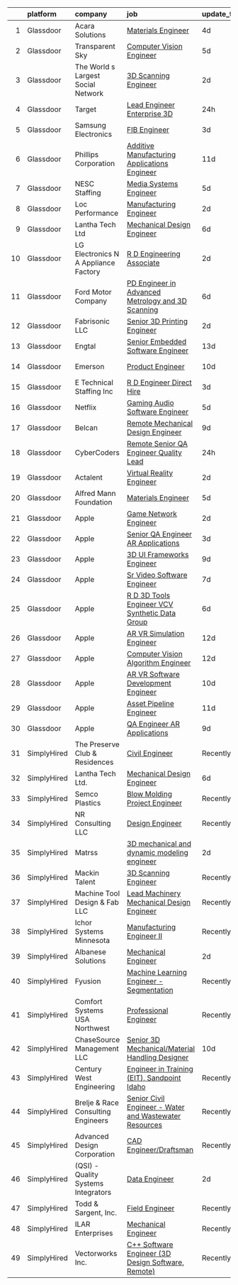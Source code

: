 

|    | platform    | company                               | job                                                                                                                                                                                                                                                                                                                                                                                                                                                                                                                                                                                                                                                                                                                                                                                                                                                                                                                                                                                                                                                                                                                                                                                                                                                                                                                                                                                                             | update_time   | location          |
|---:|:------------|:--------------------------------------|:----------------------------------------------------------------------------------------------------------------------------------------------------------------------------------------------------------------------------------------------------------------------------------------------------------------------------------------------------------------------------------------------------------------------------------------------------------------------------------------------------------------------------------------------------------------------------------------------------------------------------------------------------------------------------------------------------------------------------------------------------------------------------------------------------------------------------------------------------------------------------------------------------------------------------------------------------------------------------------------------------------------------------------------------------------------------------------------------------------------------------------------------------------------------------------------------------------------------------------------------------------------------------------------------------------------------------------------------------------------------------------------------------------------|:--------------|:------------------|
|  1 | Glassdoor   | Acara Solutions                       | [Materials Engineer](https://www.glassdoor.com/partner/jobListing.htm?pos=120&ao=1110586&s=58&guid=00000182342e0968ba555257f6474cec&src=GD_JOB_AD&t=SR&vt=w&ea=1&cs=1_2cf726e4&cb=1658732808973&jobListingId=1008018546390&cpc=1FDE87803EF93CD3&jrtk=3-0-1g8q2s2clk6ft801-1g8q2s2d4jfmb800-34b357b4be3f912a--6NYlbfkN0BQuJXpfawXtfhwzLerQhC04iCxGrelUvn_xttDeop7CMmG32gURwRxhPm_v2B23n5OkrYe1TiIdkO6EmcEcVTHD25pCVlcYI9kr9vi05nYSWAbVfogRAqiCvzf33szoFmUWV3Ffu2WK00wBm-pDFyUhS3nVX12V-emr8oL6KeZ6X8iF9BMG2vmt6fP8iKcGA4a1LW5ks-LGeDeKbF4LeNjIhoTkQgb6E9wurGnuPtRkb7irirFBlKchua1aN3IhpmtK4GYt2R6nCP5ed4_0KgULdIAW8r1CP7VfqiNxD6D7e0mvLm9pxmf6Uq8zat5fI_-y-K2-Mt7ewn2x0dBFcm6J5NGDB29xylyR5kt-KzwHAClRz1KUWd7dQRity2noQh2nkUwcw5O3-39Tw9p37uKnbVT6wqK7KImap4OwBT0glGhHyuYPeWYAnLCRfaar-Y7sLvot04MYBTbIw-dWoYR319Yle0O_vMQcxGZIMBAp9kJ5CFJbY-XB8OouPB_sEOymff1IFU3fq71eKeRe9qRv9t6VLbYl10O6VLxHqMQ3khvNIX1uvkqXPMpapZBgoSVKwdCG7e_RRBK6vN5tSgAThKHeMWvrTRBq79YgJPRbWQsh4e22gesoV_mHvhpJJYYxO_iR1P7Tx15qMdajnJbODH-m9Jdvq3ZHwBU5aXAOHrgUp3OoNAcjh4HggjSxetIMatUln5UFwgP7ltKWJfeaYztfCN8BpE%3D)                                                                                                                                                                                                                                                                                                                     | 4d            | Valencia, CA      |
|  2 | Glassdoor   | Transparent Sky                       | [Computer Vision Engineer](https://www.glassdoor.com/partner/jobListing.htm?pos=107&ao=1110586&s=58&guid=00000182342e0968ba555257f6474cec&src=GD_JOB_AD&t=SR&vt=w&ea=1&cs=1_8c811ca0&cb=1658732808970&jobListingId=1008014503690&cpc=44CD5376B8534B8F&jrtk=3-0-1g8q2s2clk6ft801-1g8q2s2d4jfmb800-a7708b093ce357b8--6NYlbfkN0DAwgduWqBP7ymGN-lTADpinz2i-23XbRAyg5ywqS-MDfYRIU0B2snNlMTm7Mvj1VS2oNICVM18BAhIzGhyy0B9acOPktg1RkCWI4EPtSxnSp7D_NKkgNqLa_jPivaLafOGr3giEN4-v3wLooakYB-72W_72ed-4LY3vh5-D_GWcWl5rCesOrzrZRiE4d7XXOZL8KdQslxgS2LdUGTDdWDIdw4rfCXwrF8s9BiGOqtwefZUQwPN41CxPxE-kTTx2RMRMBSAEccQYLPZgtdvQNlu6ZQwC2mM4W9XpnWiqot7dC_3ApKkVoKfDvJmAEcP90QON70T4KzzHSouMmRhn0eUEApffRb_d3HMxnnR9hC37SjjhjI2sNPIAuNH1Sue3ZUw6yxL8YnUtSQLhP0TOX7FOqgJAJeIe9FXcBXl-H_YCV6nmW1WVLfKesxQuy09m6x_usvXFItMOz-ZAN-4d2RUbzq803nLQGn48O8cJwk_EmDHpJNjwg6_A-UHBdDXNmc%3D)                                                                                                                                                                                                                                                                                                                                                                                                                                                                                                                                               | 5d            | Albuquerque, NM   |
|  3 | Glassdoor   | The World s Largest Social Network    | [3D Scanning Engineer](https://www.glassdoor.com/partner/jobListing.htm?pos=101&ao=1110586&s=58&guid=00000182342e0968ba555257f6474cec&src=GD_JOB_AD&t=SR&vt=w&ea=1&cs=1_5b433036&cb=1658732808969&jobListingId=1008023065822&cpc=B576E40E3A51D23B&jrtk=3-0-1g8q2s2clk6ft801-1g8q2s2d4jfmb800-6cc435a87c3c0daa--6NYlbfkN0DSgjPPcnEdvoK3uuxfISLALE6pB1FR7YSHOr_tSg5_QCn410VK5Ds4bQGcKtrI54-q8qVHujwhabOBMEwColblpMh60w1VfBCAce9Kr7eBQmkpmn9ksFk8463gmd_nmXw6lC45-sRD_aQlpglFWkf6yPchBxtg6qW3R5odXHDvquYim2hDaLn7irxZn2LZeKxo7034hEIK9U2lN1qt_1faJBzevkropHPw8TxRlMFp7oDp-OfVrJQSI1s_cc-4uaGkQAAiW0T9ZPD7wvQjAqvmZg41ExStgmHW7LGt7IU2GV36xCD8aHrPu8BN0g0pO5L7KeXh_nXO61bCM_uwvBymyy1oZ6hYa9_f0N-8bLIMMBvH-6_mGqrWZ0mKtf7EF6Notb-a_VPSFtoqgr7d9s2frz1MAKwlMUw-7wDe7BB571tV1X3XTX445v4KErrtSOgLtWrMbRnRh_DKh6Fk5b8KZIaaPsGvvFhWnpmTWJkmtxPgihYfj0i374RpjGcu3nNtnSfdkwrJbhxiev0bU0RUhRmN6Q5v35PuG8YO79Jt7w4MPk5CfV8n5ZYRis7-sRgwYbIAfKAAoUm4lJ7zuL-c)                                                                                                                                                                                                                                                                                                                                                                                                                                                                 | 2d            | Redmond, WA       |
|  4 | Glassdoor   | Target                                | [Lead Engineer   Enterprise 3D](https://www.glassdoor.com/partner/jobListing.htm?pos=105&ao=1110586&s=58&guid=00000182342e0968ba555257f6474cec&src=GD_JOB_AD&t=SR&vt=w&cs=1_1f4ccbee&cb=1658732808969&jobListingId=1008026009556&cpc=F17331D9BECC482A&jrtk=3-0-1g8q2s2clk6ft801-1g8q2s2d4jfmb800-1a15f2716e5c6ce6--6NYlbfkN0AgONBeCfCTVljpwzR96jFX3mtyFC--n153CYnqiKkqIbEzGownH_L0_wgVvmdp1a07_EQjZPNWSZBM2Yao4r8GSV8DtsYBz-9fGH44po8w9bFEr7rg-ZPeesgHFaqgTSViw_IvcaQ_5JqVk3weYbio3naZRMBfnXfmvz2FlaeVVevOB6RC8AzXqiN7O7etRMSskF3-byk39szdUbxEO8ejU7WedQh3EC0jDbeUnw3ifiMpDjSh_fMOxYjknFvTF37sZi_YSCchHVwqqzI0gbqLLJQks13bkSLc6BUTixUR9uZrCup1aSTOD7xiAMymHCLWXcDOD6YVZj54QQwK0O_9ZhfebR2e0dF_z9LOefTxncpT9nUx-4uOxIg481VrFfIJlSrv4DHi55qzCmKgGmFb9IEhmKlcmGH8k5hS0wGL8q9ZyqG1xNea)                                                                                                                                                                                                                                                                                                                                                                                                                                                                                                                                                                                                                             | 24h           | Brooklyn Park, MN |
|  5 | Glassdoor   | Samsung Electronics                   | [FIB Engineer](https://www.glassdoor.com/partner/jobListing.htm?pos=130&ao=1136043&s=58&guid=00000182342e0968ba555257f6474cec&src=GD_JOB_AD&t=SR&vt=w&cs=1_505c199b&cb=1658732808974&jobListingId=1008020613940&jrtk=3-0-1g8q2s2clk6ft801-1g8q2s2d4jfmb800-26cdd8ebc465c0c3-)                                                                                                                                                                                                                                                                                                                                                                                                                                                                                                                                                                                                                                                                                                                                                                                                                                                                                                                                                                                                                                                                                                                                   | 3d            | Austin, TX        |
|  6 | Glassdoor   | Phillips Corporation                  | [Additive Manufacturing Applications Engineer](https://www.glassdoor.com/partner/jobListing.htm?pos=113&ao=1110586&s=58&guid=00000182342e0968ba555257f6474cec&src=GD_JOB_AD&t=SR&vt=w&ea=1&cs=1_11950786&cb=1658732808972&jobListingId=1008004160562&cpc=6FC5BA77C9A4CD78&jrtk=3-0-1g8q2s2clk6ft801-1g8q2s2d4jfmb800-f85dd1ad06248d82--6NYlbfkN0Cq0E-qMTUUYGXc5Z0ftFRu3SSouILQUmtwB-a80BILOvOv8WQpywn9EDr5TKf5wpddeE_70P5tQ3KbR2Gmrr_2xAcAANWZ7DvDYblr_LFPzSlQklna84CdqETECwczIQBWllafozT1GufvwpUL5qB6FNH-kPkB_5kdopBHorC8wGkFHTtessyh2jIhcyKlMfQSzX7ZDXemAICUDnldsNhL1jWD7FrPnWeOvLIAap5K2ODti_teJSWUufdwllwGIl0luekVMa3tDgpP1in9KNhNUJc7zQIZMkAWV93m0kzTaay0utL3X5Tjskmca9Aht6Gy7LK2BKaVMqNqluxYh1DCzomjhEp7tseQdNB92Dhi0gU_bWL904q10fzFz6letlBeXsk7MFmMZd0WfnN0qvrQVhTuhj0I0Ei-vMJ_wDPcrOBmpBZu2vLl4HJDCOyOOh3fDx0PB7-fV081IgG6X-A9GTjD8oQl1T1YBY2FGhw9G1LGsuwVT1RKRUSj5MUzjBcLhXCn1GmqZlr1tot_TdfVYwwX1QHWlto0hXP2NhAv3cun1ThPF-ed9MD_bsW0tQ4%3D)                                                                                                                                                                                                                                                                                                                                                                                                                                                           | 11d           | Remote            |
|  7 | Glassdoor   | NESC Staffing                         | [Media Systems Engineer](https://www.glassdoor.com/partner/jobListing.htm?pos=116&ao=1110586&s=58&guid=00000182342e0968ba555257f6474cec&src=GD_JOB_AD&t=SR&vt=w&ea=1&cs=1_67ff2453&cb=1658732808972&jobListingId=1008014831479&cpc=9C2286EA3771AAF6&jrtk=3-0-1g8q2s2clk6ft801-1g8q2s2d4jfmb800-17b846956c01159b--6NYlbfkN0CZaM3qCFOpL_Lemb3iVULeNtfhWBcbvvoDwAxh7TM4kSMvzkrej1P0tLgb1VjA5MLyJ8b6-POHDSlq-Eh7LvuTkCh5oWxZhnR21jiYmCCLTIvFECBGYfMVKGpyBC3F8t2Job65sRRxb_uISlTIF-cEtAfgeoSLYWxaVnUpjREWRLTxicKn9c2waNbg_ajcgDhKGAKUItUJN6FjuTdO-dM_6JR9qyOVZZjn0SJnbOyOYkh8re4BZUL-GiIXiMluSVNZEgYVh8EGPo7aurtpdjafZR0L2bhSoP1mqTnXUSigdgYIc7UNLUZAldrBygZopSeAk5tmcH6V1-umARitDzdAtK2sPnaGpBSLbSMj7tdODJVF_6gNXdkSuDYe1Rl3ZXQ1iO7u96MttPLQEbJKvea5f--vsIMeIJ04wn7Vytit3Wn2uGjl1dSK3Eugph3S2tgi2gNKHHR_CoS8LvYaRyGkn8bF-n5qCZPrhYVvkX7x13HzHSWoD62Nq9e_ieQUpK_wLm3kY6ou7A%3D%3D)                                                                                                                                                                                                                                                                                                                                                                                                                                                                                                                                   | 5d            | Sunnyvale, CA     |
|  8 | Glassdoor   | Loc Performance                       | [Manufacturing Engineer](https://www.glassdoor.com/partner/jobListing.htm?pos=103&ao=1110586&s=58&guid=00000182342e0968ba555257f6474cec&src=GD_JOB_AD&t=SR&vt=w&cs=1_18bdb418&cb=1658732808968&jobListingId=1008023126899&cpc=545C0D17DAD7ABB7&jrtk=3-0-1g8q2s2clk6ft801-1g8q2s2d4jfmb800-6a31b31c0fb993ba--6NYlbfkN0CXFzX8TmKuW4EePu0vduPlIFChs1HDn4_oIKIQo6j86gDIp71zCryASVzwQZSGTGHpRkJYQfpH16EIY316tj9Igdi07TxojzbGrZ2v0BeQGW4Im3DTAGKUq8BLUCohxq3jgzQ9sQvGjXQbEqkG6bYrF1zq_uzsCMF6ptsmgysRT8XFHREWTwuiz9yNXK8IxT4pqMx9SHHM9q0Ydh-28fHHb3yhQsE4f_P05GJ7heEX675pgEhrf8x_y-T77yB8ZU7CSh8vHiADYg2iWU9LA-hiNtes87Tb6OIPR3EQHeYhm_p63_p21lkbbvbMi1kyTTpVRYcmc3Pb3ZbSEPojqotik9AhsyyzSSXP3NyaMdKzvLXJ6WfiK833CbNRx8-dJO9Dk_ZaAvH4LMVjdQfCTmDc4KeoJ7s-eUd7uWMPDFeD7rVRwKgSe_DZRIQgF6eNr7oFs71NV_S8LtpMBO3sjtaVoJn8ChiDIVb4B7KjULtTKNRABzA9NSh2NVqBeI-ctD4aKXWrcwV7Vw8mu492Qm59HikQYlHoOPpirS1fGzjXqvCbVSg7nIxOVzljM-2ZIz2n0HazYlKqGWttIqryxIFj)                                                                                                                                                                                                                                                                                                                                                                                                                                                                    | 2d            | Plymouth, MI      |
|  9 | Glassdoor   | Lantha Tech Ltd                       | [Mechanical Design Engineer](https://www.glassdoor.com/partner/jobListing.htm?pos=106&ao=1110586&s=58&guid=00000182342e0968ba555257f6474cec&src=GD_JOB_AD&t=SR&vt=w&ea=1&cs=1_11fdf4b4&cb=1658732808969&jobListingId=1008012322344&cpc=7F6F94E2229B3AB5&jrtk=3-0-1g8q2s2clk6ft801-1g8q2s2d4jfmb800-aecc4682727bf823--6NYlbfkN0BD1JV-se38CEFi7g6uJJMAHXE9ewcbs8A4sdF_2S3hfZ23yw9VajU8yHFHM63xIRrwBEozH-3pW9nU0kxSn3bT2QZw6Q0YWC1RfXEiE2anNEGKUMCSLsSbS5DUK3djX51mMWlHekCWnLLIqcsDQmRKAl27oIbOCSIuwfPMweDWnXCNU4ih7nujdrd0TKBNd_FFng7UiIZ_Jup2Vuy43BC7OR9p3yLXRSrggJOizJRA4iyyF1RuT9gq8fNZ5hpISuwdYC2_UUnEFRek1VcBtd1eQEXxaoG0rw19giBTY-0_X8DlN8wF4pBD05tvruYn433iWPLpSHMBSLjeXDdEcFOUOfawqVO9huDJKC497AE9kgd2pBjT9wJ6TiSAAzIQ-eVFkVxGi6NKu--tUf-FiK7rOjfpVEMVFJj7xBowvKtIuuP6S-22q38j6Yd5o67Yr_TGWIF9LePgdvnIO6Xuv6sGBMi6w2kw96Y7b01CDsKjiAWKEdVe7CTWtFsjYpl1OZ4%3D)                                                                                                                                                                                                                                                                                                                                                                                                                                                                                                                                             | 6d            | Remote            |
| 10 | Glassdoor   | LG Electronics N A  Appliance Factory | [R D Engineering Associate](https://www.glassdoor.com/partner/jobListing.htm?pos=102&ao=1110586&s=58&guid=00000182342e0968ba555257f6474cec&src=GD_JOB_AD&t=SR&vt=w&cs=1_4530cac3&cb=1658732808968&jobListingId=1008023310562&cpc=1641D5D5536C06B6&jrtk=3-0-1g8q2s2clk6ft801-1g8q2s2d4jfmb800-2e6817471fcefe55--6NYlbfkN0A9atWhvSYGDXYsuIFniFeMUfyhfiKb1gamun_MyY1nlold7GTuQPjQR8xaSdlZCsMffM1ZbOYdO9fdOlav6j9vC01ZVmxM_CnPr0weYJixFl6MXDs4Z8J6qfdJRBqjZVZldBi63v9MzW7AbF8xFTooxPilRUKthk-GA4Am20ohcl6AtLjGda2JmhNG_4I14iK6kwts0bV6Y87ILfuwvL5JCHZiDCFxvDe3ikjrJYL8WSn6c1Be8ETdkIEt1E_Znrym2DsWX_Tgxl5NcIZSDgZ5kYKZ-O7xF3VFEbJnmi_8_2Bl7OVgUH5NEK1POJMClvkKEMxJXmunJ15-Udbn-l5s5_eSlvyj5vZxrn7UG9DJT3-9KTugoSffz79WdoaAd5Bkx2GNcI-RqDRLyjlTkDjDoYXVce5lR6v4ZuGyq8uLQXDlHs3BDHf_ksiN4oZBH8Z-5ux3BJW9QwXDUg83aRRaYdhKFldQlwuH8jCh0jCY0md6bxs2XymmrQOXombp2umDIaKkhxMFP966p6obVpazw36eYIwcKsYvd8IbN5nwW-c4SeUu38S2AS0TMW0dd3VN8my_G_iiY4yREJlznn-9)                                                                                                                                                                                                                                                                                                                                                                                                                                                                 | 2d            | Clarksville, TN   |
| 11 | Glassdoor   | Ford Motor Company                    | [PD Engineer in Advanced Metrology and 3D Scanning](https://www.glassdoor.com/partner/jobListing.htm?pos=128&ao=1136043&s=58&guid=00000182342e0968ba555257f6474cec&src=GD_JOB_AD&t=SR&vt=w&cs=1_adbe993f&cb=1658732808973&jobListingId=1008012946092&jrtk=3-0-1g8q2s2clk6ft801-1g8q2s2d4jfmb800-16229fc09445a4d3-)                                                                                                                                                                                                                                                                                                                                                                                                                                                                                                                                                                                                                                                                                                                                                                                                                                                                                                                                                                                                                                                                                              | 6d            | Dearborn, MI      |
| 12 | Glassdoor   | Fabrisonic LLC                        | [Senior 3D Printing Engineer](https://www.glassdoor.com/partner/jobListing.htm?pos=104&ao=1110586&s=58&guid=00000182342e0968ba555257f6474cec&src=GD_JOB_AD&t=SR&vt=w&ea=1&cs=1_022ef827&cb=1658732808969&jobListingId=1008022662672&cpc=6193B0C32834B022&jrtk=3-0-1g8q2s2clk6ft801-1g8q2s2d4jfmb800-88771b07942a25e1--6NYlbfkN0DZ9YwqP4WlhwPKoYdnqHABO-Rv3KVLrhy2v2rpS-pf9GyxYO1xMQLKobD9bX5_26Ku2unBc0MKjdaTGJnaNp5H5i52tBa4vyczLA-ufkwAP4YmgGFBwCYh-ZTQF_rDtq3sHWnLjEYymurZBT1VNkJBuUGagRbsdE9WEyYAYSaLzyUe2h035VO-vpYa_K9eaYZH9DzuP-OrhKtOuiAd8gvQdpgLtV6FBf5mWW0KO-UbZtCT1YH-vnHf0YCmQIGKiUfxbHJANfO8jbXn-a-JTwoAhv-neFbTZtsM2u5ZHNOMKmKtbk8R8gg8LEvLhj-4sOrfCmw48UN_Pk5aQjKHUqnLcVu1FGdnyiqfU_u6OxtD4zUgxxtDxmvFn__lA_SfLu5q42_eTfrDNUKJ14rzB1OnJHXlZLLZm9UQehBcWisD7uG8069wmq8PPcwZn7YqfV5gUgoo-luBLUST0VotlEzdtN2Xv99jRJZMbiS5cNoT4Axjab7LhANzIAU09PbZ-8Y%3D)                                                                                                                                                                                                                                                                                                                                                                                                                                                                                                                                            | 2d            | Columbus, OH      |
| 13 | Glassdoor   | Engtal                                | [Senior Embedded Software Engineer](https://www.glassdoor.com/partner/jobListing.htm?pos=127&ao=1110586&s=58&guid=00000182342e0968ba555257f6474cec&src=GD_JOB_AD&t=SR&vt=w&ea=1&cs=1_25978227&cb=1658732808973&jobListingId=1007997824843&jrtk=3-0-1g8q2s2clk6ft801-1g8q2s2d4jfmb800-82d6f23704817a50--6NYlbfkN0B7Z8t6fEMDh_BTkcJVPNJicKvZQEBTy5HSwyHa20ewqmyfWNXjNsfvmtdqiCQm-Exwe_wbqNu0QcFeivMAlMSODOnjPIM4O5KHHcFOrvF3nZ7IR0TS_3NafrLNa-GRmrCLDBAWYCfr-3yabP6jYzArtLUwaDuZHeZnwhhiPjv9hMRAdwv-Rdt9ASIuz4idRbxUH0R2a7ZJLfCqlM67mW5uB-BjEIrnjYPNNiq_g6q7rxqNgFPiVQ_Rcey5d3ALW5tFgr6BiCi1yueXIBxOn5anea6BBK-4ma1iRXEGBq5iiCeU0mOhKrWn4IVxwBhJZ6P_0dNXrh-SarQdlGa66ujt4Xbn3tEnOHmSuj5FlATLQr7Hc3JDJl5iCOUzZa40QHKvvtsPqYC3MH-jg-RJUfIU-nPafk8XYTdRRl47yDTtfv3vAc5GftN9-OJnB0kx65TyqVY6GGORnZbpEzKFFCkRDu5ZXqLnL6JTpJ_aZmObcDrec101HMet8tGVpxf_AmF9Ba8w18sZaw%3D%3D)                                                                                                                                                                                                                                                                                                                                                                                                                                                                                                                                             | 13d           | Remote            |
| 14 | Glassdoor   | Emerson                               | [Product Engineer](https://www.glassdoor.com/partner/jobListing.htm?pos=110&ao=1110586&s=58&guid=00000182342e0968ba555257f6474cec&src=GD_JOB_AD&t=SR&vt=w&cs=1_c653d364&cb=1658732808971&jobListingId=1008005406882&cpc=C891152315FA1AD8&jrtk=3-0-1g8q2s2clk6ft801-1g8q2s2d4jfmb800-23bae66c2278d535--6NYlbfkN0C0yHrujcxMCbkaG3IbA09ELIIJjJgF-_zVRJpDqTq0TdmYpHkhqugMUm8iRxiEf27SGHA15WHHGbgriTOb4KYrzemGpijTadPNc4rsF4ckRdkaM8phFZQAGjDsp9oOuKclHNsKY8qX7xL4cvUn38Tz_TzAv-kVzGXdcifk8J_h1dZx2ux5eVjsdS0dtMeo5_R3dp_3Kzd5IEB3SFL5BBWSbly-IcSZBtQUEjgHVx1xtdNhN3EqkZ0UmlV43CzBkUQfgasglwQvSScdvJQTkmV6NDqlCHbM0itePP71szppNSBrgxuk4CjID-HSNUp5X4YYIniS7Q9vMuZppOBHRHvZQutdeWESWtz8wUTvO607Mzmof3-b0L9Af_QP8nafG_WPbttpAvXcNPsPxppmYIxa4IKKwA2fKrFcD89wq1gWUJP9Ljp_fgp-d9v1VWJqfZnY9QMj7LPBtWwqo0dmmccJcXZ510iP361eXgGU4n8tTeDoXDkQoFMjts8YKPRl5gQhICcF5lLrDzlISasNiQ5nlPPtdoXyiQSbXrJu9PDTGCx6xwmXgahqGUvAHqlSc8Y-nr5qM_XdWCTbKdUByoetGZipWBpysSvC-2vw3KThlFq0LA2UvgeH)                                                                                                                                                                                                                                                                                                                                                                                                                                          | 10d           | Marshalltown, IA  |
| 15 | Glassdoor   | E Technical Staffing Inc              | [R D Engineer   Direct Hire](https://www.glassdoor.com/partner/jobListing.htm?pos=122&ao=1110586&s=58&guid=00000182342e0968ba555257f6474cec&src=GD_JOB_AD&t=SR&vt=w&ea=1&cs=1_1a7cb207&cb=1658732808973&jobListingId=1008020459796&cpc=F4EED0218A761C36&jrtk=3-0-1g8q2s2clk6ft801-1g8q2s2d4jfmb800-56c87a64a878edaf--6NYlbfkN0BzewWZAvHrP33pFa8rqSYdBADwU_6W433UX-ZzU7DkomS7OpghFS-EYy12EFEyES4bA8ZCfDAGSJgln4NaAKZ4BoCKGMZ8xZ_LXkaeIGL9TwogiYGchqLcUpkkvRPArzVInYXk1c2P1XC8k-GusIJsi1wmF9w61dCpKBMxIent9NJdH5feU_qdwgFY4lwY-Saquk7JYgE8WmyLY66bnpqAx4oZ26DqNs8iqmei5400k-OOTyMR6vo0uM8DWUR0hntf4k6MwXjjprG2MWu3S-J_XbIeLjO0YXHQk2H-ZecHYM01J07TqU-cyj11wWpr1tZD-oh5qaMWgkYDQgemb-kp59gfcgRtABvEuxBb--nC3AmBb0qHLh0rHDzA78qw8jl0rH3MHMTLW4-IuyciffZ21lUNcpHRI1Ptm_U_XTxC6DIX7MpEncbaAnNUBKMlbAT21vLS7zCJ1YiPgO9wrmHgSH81Xs7P5RdRw-_oOhTQFKQNVPwR3IzFp2MzcUfXesQlKfOzIjGDqA%3D%3D)                                                                                                                                                                                                                                                                                                                                                                                                                                                                                                                               | 3d            | Saint Paul, MN    |
| 16 | Glassdoor   | Netflix                               | [Gaming Audio Software Engineer](https://www.glassdoor.com/partner/jobListing.htm?pos=129&ao=1136043&s=58&guid=00000182342e0968ba555257f6474cec&src=GD_JOB_AD&t=SR&vt=w&cs=1_6a46fce5&cb=1658732808974&jobListingId=1008015997451&jrtk=3-0-1g8q2s2clk6ft801-1g8q2s2d4jfmb800-f56fa1ba437b8b5b-)                                                                                                                                                                                                                                                                                                                                                                                                                                                                                                                                                                                                                                                                                                                                                                                                                                                                                                                                                                                                                                                                                                                 | 5d            | Remote            |
| 17 | Glassdoor   | Belcan                                | [ Remote Mechanical Design Engineer](https://www.glassdoor.com/partner/jobListing.htm?pos=111&ao=1110586&s=58&guid=00000182342e0968ba555257f6474cec&src=GD_JOB_AD&t=SR&vt=w&ea=1&cs=1_7a8d3f48&cb=1658732808972&jobListingId=1008009121860&cpc=0C139D4CAD5A6DB2&jrtk=3-0-1g8q2s2clk6ft801-1g8q2s2d4jfmb800-0b259f0cbec7af37--6NYlbfkN0DXzDzZ1Oulz9LSjzVbF8otUHEujJfFPwzVdyJWZPnyGP21i8g1idx-A-BThzGW7o92tXPgYQrtREZMYWaXwD7nICb6dMDZfgCo1S-EjGDQbHhcK6wXMAgBwyuFcThMLQbZ98ygRLJzBYEVP1iqCZa9T_doEXvbXW-eNWw2M6tJWdNYX1w130Zz7Gwg2QD0UIgxr7mtxLPYtRq0cYayr7ElEOEvEYz5z_hV-XZATeB27EyfTCcfXWcUhSwcjKwohHXMXW2a_GU9GZPpmWOCG_UwZRjJJlRN7IGOXh6BbdhLqRoEm3M9siCuKifIvG0H9fgjamj_0D4ukzskoDvqvFIzevymmMdXYGaYD1L549WkJ-PKQ11BT5Rk-AnSYHLHetyiXRmkEmR3gknngA4-TGe-5-tSry-00CTpfsGUXR-hUF6LLuIO4iJi_gl7Vl7Pj_Cs--qbviw7cLY_V_2JN6aWcpxMcTRRqMHQmgRGf9729S2j2QOTv0URLj-_QEA21ph1Quzn262jQLZMq-0UBscR3gg08-0Axmhza1jE7AhMg1zRXGNrg0aPgySvuQZl_20Zt8w3DY19GgqZqDNoJbc0R9ZruPimp7J62MTN-WRp7PSziROgreerwBxYwg63w2AY2QB_nVPcyJCqJ6W6BRrCCr61vrbjF3bx0oMx8PFFWf-G8fW5xPKYFuWAg99EbDL15EBBmlObIwoOPzhsnM-2TCyuqcBk44FI7sXNb_8kyXCIbiVAFyYla4Zucmo_WIsYSw6s1rhocyG-0Z7oTig27yDJ8HNaFvHweM2qxCS2qw%3D%3D)                                                                                                                                                                                                                       | 9d            | Remote            |
| 18 | Glassdoor   | CyberCoders                           | [Remote Senior QA Engineer Quality Lead](https://www.glassdoor.com/partner/jobListing.htm?pos=126&ao=1110586&s=58&guid=00000182342e0968ba555257f6474cec&src=GD_JOB_AD&t=SR&vt=w&ea=1&cs=1_e5dd259f&cb=1658732808973&jobListingId=1008025414291&cpc=C4A69CCDBB3B9599&jrtk=3-0-1g8q2s2clk6ft801-1g8q2s2d4jfmb800-4899ae2833c9e971--6NYlbfkN0CpFJQzrgRR8WqXWK1qKKEqALWJw739KlKqr2H-MSI4eoBlI4EFrmor2FYZMP3muM1jAE7yYqBMhbNjY4EaeB6pZ4QsG5mh5D1qLHFn_pPF7o9LWw2lzPIfGtuBcJ0rQvoo89jpLkXL9bVHRmb7PpRd-8s3rrRf_KVc-eLFsaPyp0jWL3gst8VIqZ0qw8UsW72d0XMm7xZNKR1-kkl15bydhTIxFx78sXRSWpZP4WXKMa0pCccP-lWTxVoB9yyfJFiQoVgXmiG39Aybbp-LWBXoInzqfbWGu7Zk1LAzId1oIk1B-RxEeg8ovVDn5fTACwjBbjXyoNBKe1VayijhEeY0cNzdU98v6lq16di8I0zX1LtaexroLebejEFb36Dw5AfEbZFKEjWomosTK_eadBMJz6f4yarO9pys3y0pCn5xoMByzTtr3b74_0Bgd5_KNcnax6BJVEbfazddMRsOY37rzScKMPTAuK6iKJe7ukB6htWVyyAOIlF6S4v37_r_I4GVBfmb_j8RJ6PX-dWUSoFtG5kTsq73FapdoIFJ1YHCnXSiiaoTHvMgW4HU7ltBWKWIOedtTFGDBj_Qxgqm2QhsyCSjNJ-Myo18NZd8ZlvnBVJTHl4ZjcHleMORHlgsBWENBfyaPmd_V-87uGv90n6ZPQEiH5J8YvdvIORof51k_ONI_TVk5OVmiYMZ1r0nM4Gi552VM70oyMUGcOlREmCE3XoK4VIC5-oH6DbNMrNAJVlGK_qtDmJs2H55dLbHUfDCwwUHwt_zxAWgOWS1cmDB4emQAYG55-OCvpuNvXA40BUvMwhlSAsVgKYyQ4A7liQD7kowSxl-HGGSWSL1wKAIQKgyfHjFtqjFgl1-KgdXDRHt4JZk0_95xv43GAosQP554SH3_fUN6vEhWpSiq1O2f75ClzpFX_12DTx3nDBvZwYzjFcxL7ppBonNeb5U3nxuHK8571PiO1zyCy8uf0yZxsbwVXGpwONnLXuGq1cMdpt4xz3-OYn46rxN4MLu5xE%3D) | 24h           | Dallas, TX        |
| 19 | Glassdoor   | Actalent                              | [Virtual Reality Engineer](https://www.glassdoor.com/partner/jobListing.htm?pos=124&ao=1110586&s=58&guid=00000182342e0968ba555257f6474cec&src=GD_JOB_AD&t=SR&vt=w&ea=1&cs=1_331bf7a5&cb=1658732808973&jobListingId=1008022119689&cpc=B076152010A3B66C&jrtk=3-0-1g8q2s2clk6ft801-1g8q2s2d4jfmb800-2730c644573c1346--6NYlbfkN0ChYVx_I3yfZ_JDY3EFoivtqvi_stwnZ_kRt8Dowt_l_d1ydueao4NE-oUleRJ4yhiY1h0lfSLPL9rpVTfp-6AbGuRKVZcyxbPlahHoZ1P4O7iMTcNnaXuHWCLpDCUMYT_sjamt16Ptg7oAw97uaSdrnb9giJZW0Y60oBicoi0NPlZr1TxuqxWMF-sU1ELtu3gZFLMGip_czId5jBkWZPEUGmJOe3K_HfQ_ejFpN7zb9dVWo5nB6f91aUkTcbNYggg-qn24HFFXZx_3_FA1TNO540wfr12QHIz4fff2ApxN9tOChm7zZfIvEALLHxjxhUC-VHC9km7O_Y1p4A5G6EDoVto7_mOR7_1FvX3FcPxpQkbrFZzLz9i8QJBN_svKZqnCwTm6eAdssRPcFS3PzvOT7nDfHLwLRRotqmHXotKjQHO8foDvuFq1p2z9bOizhfIoTxm8VHfa4W8cLhNB9a51HbsEqJX8Co4kHKM8fTubrQQIu5ZzbccaU1rMGXY7GWPnNMQm9LCvq1oWjxE7tVWZ8LiQ3eBGpS0r230xw8cYbisybxgUAj_kLj4SjV40oOseZDwlg38MyayfA1YnbGiGvBDaF1yIFTp7UPbSCpUc9Zbl-hN_cDPX4er0wJhk0U6kMQ9nBOP8mAGgSEdqkO-0y-jnmrgNNccQI6OmIrf6N6XixP9CEmNGsTCXLke7QpnnOpgWK1cIXf8S5BWcZWZKXZ4jgzi2894S1jBu0vkfFT2mRRfCjArjZF8bSPdO5uL48jOLDaRqDKJI9V3IKMkdDheVtcnjqdVDLXOAEYeS9qd2WojzIaaB0_63lMwx8QzlG_k1vxmOvd-nX9UvonDPP-NtFjjz7CTINtu_E6p4z0sA8PePtph8D2djZLxrUrAGa9T0yTt3qTCN4Rita3yDK3LywzohfCJ8bHtodz47EByhcELa-DcY_bc0f_mbwKQpvzaNEaQKtQnf4fgeeWPu4EiyB3r4tWc%3D)                                               | 2d            | Chandler, AZ      |
| 20 | Glassdoor   | Alfred Mann Foundation                | [Materials Engineer](https://www.glassdoor.com/partner/jobListing.htm?pos=108&ao=1110586&s=58&guid=00000182342e0968ba555257f6474cec&src=GD_JOB_AD&t=SR&vt=w&ea=1&cs=1_53403192&cb=1658732808970&jobListingId=1008015500863&cpc=6193B0C32834B022&jrtk=3-0-1g8q2s2clk6ft801-1g8q2s2d4jfmb800-7eb41e2c088ba521--6NYlbfkN0AuWoNI2TjmWGQXqGGc-tLVRarSKFndTjm8tWFmeSAGlMDtvH75jVYaMytDLugdxpCFlBhpRM7O37HLqVeTKItlQUzd0ymBolo4wcb-KLofs6p232ydephXklkTAZFpu0SEByAqfksMINFG6_Fefg49WRD4-quZzxEh1iW-7F-X7yGkKlVgAUEn4VmcfhawOqwCpeFNUwppzyh91_ET5nTCBARqFJ1Sw87_U4OoM0sr6O1JTJ7dSCMOEjDrxWH3DNOISUyj8HY0-vfztSuErBDM0gRx8JtE6-jacPL9d6yEkgX1zVXbIF-koNzfPVNSSuO6S-LhUapm0Vlwjtx_iHrJc-tKVmEO2TmQAALdRqH6k9hujeMo2AhzAbaWXhUHJcO1VmCnRGeMBEfuL5CawNzi2ZPlehCvGpNo2kSMOIi7uINDaSpJW8__f4mlIug7MD5QfegKVoBFK1t13PDdcLQKAQuaWogs3vAvcRbUDYUj31nas5nSd1VV1rcJfQzBgFc5z5kiDPJv7A%3D%3D)                                                                                                                                                                                                                                                                                                                                                                                                                                                                                                                                       | 5d            | Valencia, CA      |
| 21 | Glassdoor   | Apple                                 | [Game Network Engineer](https://www.glassdoor.com/partner/jobListing.htm?pos=115&ao=1110586&s=58&guid=00000182342e0968ba555257f6474cec&src=GD_JOB_AD&t=SR&vt=w&cs=1_ffe511fd&cb=1658732808972&jobListingId=1008022113456&cpc=3BA4CE39D5B5DEF5&jrtk=3-0-1g8q2s2clk6ft801-1g8q2s2d4jfmb800-b80c7f8b33b4ac50--6NYlbfkN0BvKrLyj5gPmtZO9T8euul8TCxuuKNOtzRJOomxnwSEodTz2Bc-sPZl29JElYHfcoQU6IqpX7oKbS2Adnmfb_-JQoUQ9nI8MKcHeT53DBgsJA0Bx6spjde649WbZGqSd97PL0ZKLmQdrmYKLls37YbgRtyrgox1J6C_j09Uy9pOZP4vSnIn1OtEj1jkS0TFVqYVD04MSTGMaGAebVoOMNMb5wqFTj-30aDwqnUWqBvClN8eh3DXZsddtlzfttWNwTHeunuys3fLegKvd6iUZetHK0yisO0rnYxsrfRA7Sj3sL6Xxkun-MOUPCJvqjxa7xPqEyosPeKmy8aPEUI9ydM6jWQPU0OO48puKdD5D8puyVJUNHm5LEEdCEtlZI_BAfrGFbKOriaYFNxYy7DTZH3eznNhrossSGwy4aL1jq8yKYrfsUWVtldwgHLaO8zF_BvmUdQhuPuHpzrQaC2F93aZOh6UcP9zFYdj8VCW7_-Kf7npo-Y1oOMljjEZ1XopijEE7gfdnrL6wegYhW69wFJq6l5I_yX1PTmIGsm3yef6Bz9nx2L2XsGNgL-KSXddfM2HpV-SKxULo6_A2B13Y5EqGSIARgKZSps4-7lGmUDqIdsNvszZ-MuQznYGkELvEy5xSZAyqp83Y7U5w5tuUI6mQj9nIM1gNsxBbxwiBsUXQGLH1S6EaQuRT3sjr0nLoO5Pvrk0UTyKaVyZC0kAQJjcqunR7RDQyi2SoQ65Crd_JAfBcP8-qbtGbwptYvoxsNmzj8i3qxCsOMAXIoh-uAbmnm7WpkQ9KWj_U5lMprEBO5n4lqY7LudOb5Lgqbc8lhXAonRp0F2-nGPg4Ah84eszBAjzA3OwJmp9-yJNgAh_HyuFpOM3rpCpXEWCecTPsn02zUY_TyHViO_nMDandffC4F7Ku3kXTsUo7Gk9eMdbDEuuX86lkz7zm_5zcM9ARqLqspwK7y1f9w%3D%3D)                                                                         | 2d            | Culver City, CA   |
| 22 | Glassdoor   | Apple                                 | [Senior QA Engineer  AR Applications](https://www.glassdoor.com/partner/jobListing.htm?pos=121&ao=1110586&s=58&guid=00000182342e0968ba555257f6474cec&src=GD_JOB_AD&t=SR&vt=w&cs=1_a6ca7934&cb=1658732808973&jobListingId=1008019302329&cpc=AC285F3A3ECA6BB0&jrtk=3-0-1g8q2s2clk6ft801-1g8q2s2d4jfmb800-65f2be6f5ce5a204--6NYlbfkN0BvKrLyj5gPmtZO9T8euul8TCxuuKNOtzRJOomxnwSEodTz2Bc-sPZlbtkML8D-m4pmOwVl9Q-kAyxQwSLOcDpcYvV3I53mMrxBIFhaz8TCmTaWUs4tKerMFalIIcL052bTOqgBpdxystvxszLjG-TdrmDJI70bV-YewE-xRNo9FNJQIfGpJReChhJBC49c7Crzc3pgL-MkO_0A_c0ANSnpm0atx0YGs-sQl8oMU7yX-W3OyxLn4LMPs-KftEgxkV0OmkbLH077wJ4E0XX-2ZrhUXQabsXy570AOVsDe92cb9ciKi_aCaR9EWBvrz5BShJBSey2s-u0viVT6vnXtFbu1kUAHoyNHE8O0SeRICPHMahwRxZ10nMBAoR8wyfRiW6dhj9Sgw5uVt1jqQLn-81ySfWVjj614vptQEFEjr9agq2awKdxQ5mP07xXxXiJqFcxch1POg3ZAYEee68HclIzmyufxZpG5E2fBlMaWxuvtvEuhvyPJ9f23TmZBYB1_WaFLYADqpOJZomd2irzLOqAgxrvdBcrPcwQWKOVqUewaPi0_lxa9-iDQ-eIMs6rdw7eeI4P6-0OHoZzY3jlSyvrczrgSIh_dsj8IqZ_6eMsKUP4z3N3lj3kkjQLM3mVftv0ezHoLxJ9NL53YDk325szmoQwqcOpcGaRFJZQJSEuKy7qR2HIpV4NHAH5ziVS0K37xqRLS4Vfg1GPeUvoy74FliL_zzXJOrAn03jgA2jzLdb2ymJa3y8C9t4nxK9Z7NB9bi2QH_bMOvp8CbSfxxKxGS6nrqjzz16MhOeEeTuKGEIprvtj723XVrF_gmRkGh7Zu7kX7LavBwsxyY8H3909lroQI4d--msRz09OShqRlnbK8G943G-JJCGhyfWsQY00VZs0Y3dSsn7r1dRbtjVF-t2c8MhoAy6QmhmfRyqX7IzhV8NodglB4PU65zAZNhXKsXhmLT3jnS-suOpJ74P6_j7T0rgu0VU%3D)                                         | 3d            | Boulder, CO       |
| 23 | Glassdoor   | Apple                                 | [3D UI Frameworks Engineer](https://www.glassdoor.com/partner/jobListing.htm?pos=119&ao=1110586&s=58&guid=00000182342e0968ba555257f6474cec&src=GD_JOB_AD&t=SR&vt=w&cs=1_4dbf6739&cb=1658732808972&jobListingId=1008009138654&cpc=F41FEAB56D215062&jrtk=3-0-1g8q2s2clk6ft801-1g8q2s2d4jfmb800-740bc62d46df2290--6NYlbfkN0BvKrLyj5gPmtZO9T8euul8TCxuuKNOtzRJOomxnwSEodTz2Bc-sPZlbtkML8D-m4oQhPFEr4JoDiWtrmkvOkV1ZeZt1Muek4EO_rVM0llkCDFJS_9uaxYJWiFKTl_FbjPnK4EOWOPfMIK8uW9YU4tGk4l-OSyYNAYfepmQO6JiCrLwewoIWnbho8VNMIx1ic7oMZoOsitINL6s3F7sozFC8zRGEbmslyt4Uwvpoz7nreCbdkLTr0EyG2LJSByndIPzCB4qv6PEAnL_olW7Vb1ehY6xL9GphLoBD74gaSHERuuvBHWNn884Q6QgDvjrPyYPyl7Pmrtb8cA5iZh3cRxkOsMh9tv6YXtY25pVMUcp6tmbwAl45pOaoJCZGzeZRDeRFcrGfHIMxPGvNssl3ewoo87pwtZP-9Y1aCgK5Ru9GvLBrgKCKTF67Z2aMmKYOUA-5XLfIn8rZ2PRROxZ4FzN_2A4toWrAAuW6-NjwUB8kRNLk5a9qnXmwPK5BE7FKHcOeCQcUc_8f_Ps_2fV8x-DOMjqakkKhOwy3mNetTwnx8yfKXrrajcGKiSLb1iyFQ7r3umGSx3zmTaRbRSPH5c8XXAsO8bQP7iI0Bcf414a55BOA2KnHMQqVr6wAg4Zz7W8SairMV3ZF_uiy1NgT-L1hpACbpGGxSwbAnxJ6zYogIwSQHC_1ChtYpT3QJaHT69WXrI1A3xHPleihm_ymAq8uHYqDIJgzfmUm7CJIHcBeBM554mxMQcyiHLgqkXVAGlE1FpAbBD38UkSO2Mew3wvEviVuPOQZz4HbsQGsr98vpnF_iZWMu2ukV8svOXqDPs65LJXZJEXEt6pzZIOz4DoyRSQW830KXfALjerkflyHBpY5xaWnYFvP2msDvkUbPSxxy_xOfwzQvqK-nWJYQ9OBtZhHKVVkiZw6arJyIHTXctWZR9jBlnQNB22xG4UR_tfjyoFUKQsKQ%3D%3D)                                                                     | 9d            | Boulder, CO       |
| 24 | Glassdoor   | Apple                                 | [Sr  Video Software Engineer](https://www.glassdoor.com/partner/jobListing.htm?pos=123&ao=1110586&s=58&guid=00000182342e0968ba555257f6474cec&src=GD_JOB_AD&t=SR&vt=w&cs=1_346040d2&cb=1658732808973&jobListingId=1008010117737&cpc=F41FEAB56D215062&jrtk=3-0-1g8q2s2clk6ft801-1g8q2s2d4jfmb800-7c9fb7de599a8a15--6NYlbfkN0BvKrLyj5gPmtZO9T8euul8TCxuuKNOtzRJOomxnwSEodTz2Bc-sPZl-XpHqNXOMUhZb2S6zHGSR8YY_xvjP17OOIpdoozJnrRp4yF_TeWO7fJgU2KZjeCoMduRHQFKxFSoxrdtNHurrPBvOfIa7tS1RMA48xVQr80GLnBSAigfeHQ5la9WvYYUP9RHM7e5S4maaVeBedg-K9jj5-v6vQHDYClpDeqxVj5F0jkEdXhOGyCDKRKfABhJosg6_CsiHdbFyC9HCJdVppeS7ELUwhQ5gDFUb5gVPVcdSjCWkCwQ_JLJSwqoUzyFm5tTGrwvJtaLn5N94mxwsZk-FqRbbyT73DjPI8NsEUV2AQABzbN8EettYDO9WY_NAvfaf1gxiWVhaiHU4ZU-UOZY2LpI-s6w9AAWHk-tM3eLA_voGVr61f4jw2YnPctEMzSXEKX3hMd2cEvEipG28ikP3ADLWzqChCf3QeRvRM7jK4ndQDMdoYuGYIRIZ6jaFGKt2HhpMOU7CLcP33mOCp-NlvvOsX7ZHqyHL_RmbEVr-ZchuAHWeVE-PHUh3o-z82Hkf95sQwVQG8iNdA2l7-e6FueddoGM4RQ10Fd48Xl_i4X2cxEIfW2PETidKg5dCc0gjGxvxPn7WF-5g8Vb36wPj5XbvIfCCLtbil8W2EnJnhOnXjddgDURjwjmF6sIKCoTeVd9v2f99WFseLI3HxrxnvGqWUlTxQra9fSvE33oCsvojLbzOJjSIgqcqzyjBjhkL1T5o1fSUE2q_nq1PGQQsIVQLsL6XEzOJgM3DcvNGP0kBxwQm-izjCxywknebTbeV-2AZMoh7ZNRcxQZcUqnOy2LJ1wO6sVghIhKTVaD4IKD6xfjojBkAtZaA_cUgM33ZqPwFNCJvntQ10wxuVyr7mx6bc27IAnxz4ePE2P1i7PU21_1I2LNPeuDNk4FbC8v-PwZ9x7fVJCHIR1RkQ%3D%3D)                                                                   | 7d            | Newport Beach, CA |
| 25 | Glassdoor   | Apple                                 | [R D 3D Tools Engineer  VCV Synthetic Data Group](https://www.glassdoor.com/partner/jobListing.htm?pos=109&ao=1110586&s=58&guid=00000182342e0968ba555257f6474cec&src=GD_JOB_AD&t=SR&vt=w&cs=1_c9414d92&cb=1658732808971&jobListingId=1008011631925&cpc=B101C867B3EF2D75&jrtk=3-0-1g8q2s2clk6ft801-1g8q2s2d4jfmb800-4df676c2e13f7c6f--6NYlbfkN0BvKrLyj5gPmtZO9T8euul8TCxuuKNOtzRJOomxnwSEodTz2Bc-sPZl8WPllYOnI2jRAwbqYtCDSM2NaypT2bv9zNRDusitbExnmh9yaDCWqtVlBcCtkUdwsrkNbXEo9iMcl4JyRDwD_dHGsCaOtQuxQRUde536nTFcfviIrUnxMGw-H9dgRD3cX2SSt2Bv4VFlWmdwUdxDGaITFHEJRD3hztUDx1ycKiNxGNcnsNZzps_bkBjniLD7WhGCOi12IfJDe0-cJosv8ObuxaYunnqPsbTrstDciBGV0nb2YT67HtDm44e9dTlxHG-L6HvDBiiHHC75hILtDUMhdniKefm0jS2OT6bNL6da_6Ld2S0lqqEjwtVSElGkQQqrv52GA9lBeN-nnXlvbzOEwD3gQm-nXl-Cg33o77xLbNDb3to8DDiusPwC2zzggnHzOjjoAS5YXP2_ehpfoEiwYl3Bgi2qOhAemmKCihnQ8Gr5fzSO5E63ttOuho9_aYiLd2Jd97acQMPMuhKozAk97PRg2ksWL2UKVVF4EBqsVeUBXAmDL6JESaGU1LqJjipktBgFpJnsluaKhta1ydIU6T-sR6Z7ucr7emhTP7-Z2Ur12akY3HWHmYk_LrMlis1Eg8bHxQNnnNPXJOCWVYq5950pjM2LInu39EMFyKqIosqDoqFFOxe1BmROlmhAQ8v-V6H7-6iyc7gueC18H4Jed2RcPNFcrK1QNfyFJ8xTkrq7vi-saKN1WpoVP0_C6SYi3aa2dglhY-T7zIRp6D0HWXfH7s2kCB8MyxavzIzEfQrwL_V7Q3P_eJKVbPUsWhkW60I5A5wD9TTK7Z-VBRJeXAwmt3FRxNyZJnguBcJm2OnIAmQUpbmEuA8rPnXgL0gIsAR7c-ZjmuI800K4FgLy6PzNfcFGPwHW1-FVjXn3kH_uoB2lBQXPXqmnVW_-wbfUQ8VWi1mVoSZba_EtyHd4XA9KcrooKwwJz358mqx1GnyodYadsQ%3D%3D)               | 6d            | San Diego, CA     |
| 26 | Glassdoor   | Apple                                 | [AR VR Simulation Engineer](https://www.glassdoor.com/partner/jobListing.htm?pos=117&ao=1110586&s=58&guid=00000182342e0968ba555257f6474cec&src=GD_JOB_AD&t=SR&vt=w&cs=1_579c0d63&cb=1658732808972&jobListingId=1008001513374&cpc=3BA4CE39D5B5DEF5&jrtk=3-0-1g8q2s2clk6ft801-1g8q2s2d4jfmb800-24ba9ab259d6a033--6NYlbfkN0BvKrLyj5gPmtZO9T8euul8TCxuuKNOtzRJOomxnwSEodTz2Bc-sPZl29JElYHfcoQrr0yPk0Tdd6Nbb32zimBhZvdhHb6yevcXCDmhj8oI1C75MFbRbaCQNVMieRm1kJoJEOjx3jqP4SJ18lXukNgF4rugy9xR0zkvrzq92OC5jg2Y4zkpDsYOWtODZjrnYYeLAFfnKf2iz1hPa1QkVvPO7SvzEgOZ65S57p-T1yRTcjUSdQaR64IdhGDVP5_N3jCBVF_oBP8sNC9YB10qG86jFCPyoaNeOsmuu4KEh-pLziYPn2jLUcKkRsxtqNxzWEmVLCpSVon7viYHPtkgaJe19jS2Nsg_F-hZFi6FJdu1yLSdk6grh8uwuEn9MQ_xzTsN11CpbWGVuHwEKcFQarIO3uYhlozzwQaAEBzBvW6Mgs7q9zo3PU_Jh6vG2D70mLRFTH_wF6ACPZrWQNVa7SO_Ii0iD_K_oSSqzPzdZqIch-J-rlqZm7oKawwaKCji3FFCPB9QQTsamqgoDPmOtyCnlw7_uDcqxJBVjq3uoT3uK3eRU1Hbyrmg8H-jpHUI29lprIueGrr0b8XY1LIkpTpgOxl_4yzDeO_u_ooRjTPk9VzzABfwUHBMMWQqiIofJlrVpfEUB7ik7an5TG-gMEOoU7gk8_EwZQTzD9-zJuva9SVoR9yI40ajIuubVkxPy5yaHKjS5NuDK3RMiD7OceOPaTbfbhMoSxxk2wxxPXZI6YM9RjeHFsBh85Roc0iypQ2ZfpoVOkufaaMxJI_R1jEURZGc0UYU62iEw9EvMYFSIxk6ndTCLPi1slR9SZmNZNpq8LS2QksSpvjuv82XxnKnUA1T1OHiovaUdzcvgFch1k68SHmmyIcEx8S7vqy7J1e7YfBPWmlBcIVLNAJmnRFMWMXAlAMKXYV4GlwpM80vvBooNgc40de8d0AYkTNhOyDrS3JjoKcohw%3D%3D)                                                                     | 12d           | Culver City, CA   |
| 27 | Glassdoor   | Apple                                 | [Computer Vision Algorithm Engineer](https://www.glassdoor.com/partner/jobListing.htm?pos=112&ao=1110586&s=58&guid=00000182342e0968ba555257f6474cec&src=GD_JOB_AD&t=SR&vt=w&cs=1_471371b1&cb=1658732808971&jobListingId=1008001513470&cpc=6FC5BA77C9A4CD78&jrtk=3-0-1g8q2s2clk6ft801-1g8q2s2d4jfmb800-a2f5dd1bdede6e8b--6NYlbfkN0BvKrLyj5gPmtZO9T8euul8TCxuuKNOtzRJOomxnwSEodTz2Bc-sPZlz8WNnvX-SLnM9j7tATv547ILm1HWCi3Sm_7opJeCtl0fdhcv0c4xtIF097GYXdgcxuADW9NIhmIr_7Xjwq0o-35vL53DPr8bWVoZRQqF8kDYQwcXlHCKnBqcGHfYnXITfr1PppRB-i9HbGB5K6yA6FNSbmBsDhYtm6SaNZ7NMThXAwZwVOLDCiaB3VjAczX7FREnymp3CxlNpETC0Geg8IIRTiMpd3gzUiSFA5cFhmIcJzG3QAm2DnfSLZPZ0f2uMX2OI8bJyx_wNrgYSX2b_v9FwPPqUnsTII0RDEji-luZl2RmUqstAdlvJn4Ykz1DiFaFzdjEoSMNG94uZPiPYm1LfZxakQ72g0u4S4mbPE1bmTaFYSU1bSw7Tl01mO8AxZ-LWeyHgeBkzX3GXDs63XAbJ8Vfz9Pf4mD9m6_9nRF6Kz4R5K9-DQbN4IhZuu2YAeF56KnI48kj-46aOHce85tFdPkEnVIdip13X7J4A29FACURBIzFmV5ypFoKhOeuqG93XcqCTq92W7URlY9Ts-4zmdRsur5UbenUBBVEeb4xiRSZLMslblf1gEwcpltZ-VfAYBLqE_VQIKOechnZROzmgPfA8Y4s_1nZ7K1RfjQdI7x5R4zzPfX0acbiE5vKc62d6vhAaJalvjW1rOAnF2O-5-u0DR4DL3I4quYmtpIX3kFc7-zXHXy8Wl8QDhSij3FLjpzxFKxiP1CcLS656oIwPh6mAAPQ_XWzou4-nmHkSaECxDy-Bw-mJ0PuVVqHsAqcrX191LHQLo1Tz5BSKvsELcPR_LqQFMgOosbTo7Vfzw1iSpijlY5WEQ9EB15EFKbLI3rL9xkLZ9wzdj2PiOdHZ9UFRtGNmqowdWlhvYB5TnWGDm-uU9-r_KV4Ggk06QXqYcKq4Mzf3htd127k45m0zKme2A5Gf9QhOJTfJ3o%3D)                                          | 12d           | Seattle, WA       |
| 28 | Glassdoor   | Apple                                 | [AR VR Software Development Engineer](https://www.glassdoor.com/partner/jobListing.htm?pos=125&ao=1110586&s=58&guid=00000182342e0968ba555257f6474cec&src=GD_JOB_AD&t=SR&vt=w&cs=1_44d7d7b2&cb=1658732808973&jobListingId=1008007201696&cpc=3BA4CE39D5B5DEF5&jrtk=3-0-1g8q2s2clk6ft801-1g8q2s2d4jfmb800-60f286ff8cd44319--6NYlbfkN0BvKrLyj5gPmtZO9T8euul8TCxuuKNOtzRJOomxnwSEodTz2Bc-sPZl29JElYHfcoR1Wo3N6J_9DsU5TfQOX7aZj75hiZ_6GW3hIO5pZffCmmB6Vw0tHDEKp4LdVD0cjAcA2N0y-_w1vAtUV3es4dmROPqJpMd1CU1ntH8BgZQyCx4CvwmwWI5mHMiAns338zJopnacbEEUFRls-nL4_UamLHnGPE5hY90R4MvFfJzQiwJIz5c5ZB3sZ_mUMyqglFOIGfjhmugQyZUVOue2fpoACRe4LF_9vBx2smSi1YxAJsRzlcSbi_w5auoIcx-fJTAD1DR76P1lFVgmQquEsC3K5qONVjggISuGmvT14-QZG9uVk2fCjUc7JPYecAiOhNLopLSvx0ahfzplNSVdjwMnnLL5QCK2BfDSEgguPWxloZiGkIrGSNilIX82vizQlEbBNAV1Eky64PF2SVvz3vvPg9-VNt1lqvpsKRoMBRLhFZCkuWcCm72E1m2MKCMsREu67YflsVv0VtUHnGAfQUjkQSbNjeCGJKnltfbIVk44Et69Mkw3_dOlQvwz3AEn_2c4S0KRANuoQpxlYiR4hi8ChOO4IyIHdnHrrFSuYWgMZbfYXvnA1D4vR4_g-9W4woQRBdF68166JGxSlYTbL5inpBcrZ2pDXo_BFWki1G-Pz_TvvgXh7YPzocLkU0gscWDDsdAUFR6Y61s7QvDbX1QWTNTeM8IlOmg7yjb3ZEkqyUfWd52Ca8oTHCrsMOETrrsr1yJ47xG7qQ7UWKjLLm-XSTRuwyfS7B-Fklk-ojLQ5Ja_H_uD45SphXs9XIAD6s9Ts7w5A5_luGcILE0Qgzu7ozhO2t7EJ3ilr8teZNZ_qt9rTmgzYwIRolyZZt-17PLVz8hrp1uO-_IoW9EvnvJ0ENE7RlXHC_3aG1O6SyMbhplWB-ENRkX5Y_il919uDm2v2T1JilVC5kqUO7U0wJb2)                                                       | 10d           | Culver City, CA   |
| 29 | Glassdoor   | Apple                                 | [Asset Pipeline Engineer](https://www.glassdoor.com/partner/jobListing.htm?pos=114&ao=1110586&s=58&guid=00000182342e0968ba555257f6474cec&src=GD_JOB_AD&t=SR&vt=w&cs=1_a7e835d1&cb=1658732808971&jobListingId=1008004162533&cpc=F41FEAB56D215062&jrtk=3-0-1g8q2s2clk6ft801-1g8q2s2d4jfmb800-9798daa2e282cec1--6NYlbfkN0BvKrLyj5gPmtZO9T8euul8TCxuuKNOtzRJOomxnwSEodTz2Bc-sPZlbtkML8D-m4prOH3i67mH9X5k1VXnxBL_Mt19y1o4se6iputKxUUMekntSO6k-JQT0_GFQRfeb6R7JdLahkC5efiTC97RnJt-2q91NhJcb1TH8Fu02Sj-Y0Yc5XnOmCj2Jp16GgO4KSzAcXnLVH38Ys3PZcEGNCx2BPoUPv9sdcO3NkDHNjnHnkt8mLgs_-ByNqoPfE0eVLwy3d1QPfWY8dPxJG0WcHee6SVPkJNr4vHU7qJoZ6q8DMDXzg8XnZW2d25vVty1yez9r_SbBOCFc4L6653MsBc8jaF1jQe-fAnEZSJ9ZzUAMC-lYn7M1wT_O35P1488xCM9hGFQoIFUqQM6LY08n8rAqa--7GKs3GrOzUNt6XjS-S8VyxqyamPmG8DiKwSFkpWaXkqvr5AV3bw-5FHzSJO-AGWI27W1QuMj0OSxWTV0bTWxI4EnAZOueSMAjuFHaNCjFpexV_fpEKN2k3zzPxT54BHiVO5VTA4xa_tLV-nbEM5zICtjJ7_Q9DkNxspAN-tcP-35G-L36GGoiHIaEUGRDzLVkjTUv_nHayuo306dx6ZAzDqfj-I1VbAPQo_3dR4cGP09eQQnjUr-0dbBKIfke2KbpjrX5lxlnPaen7ib-V96Y-xuvTiGkUD2W3kKfw3zzN3c9hjVZ_O3Nx1HgaFhiHgnPf1BLmebkYqn955dG1nGrb0mpeKccOdToJY8a8VnkUo0JkybbpL7glox0H20RKtiW9ZSTAIFPM99_qgK6ndY3lwxlBvHbfX_Q9u_SWz2MTYaXNUTo2--dXuMxQJHGu9SLb5nNquqPlNWcWopkgtbf5ABoQqKw5JlYAOfnbY6Juc48qyPINtxMDkPBFuIXdmkilyox7gJ6NAiRn__PDaEXgn-aO2hg9hxeOgryQswujHkHYiByw%3D%3D)                                                                       | 11d           | Boulder, CO       |
| 30 | Glassdoor   | Apple                                 | [QA Engineer  AR Applications](https://www.glassdoor.com/partner/jobListing.htm?pos=118&ao=1110586&s=58&guid=00000182342e0968ba555257f6474cec&src=GD_JOB_AD&t=SR&vt=w&cs=1_e0137702&cb=1658732808972&jobListingId=1008009138515&cpc=AC285F3A3ECA6BB0&jrtk=3-0-1g8q2s2clk6ft801-1g8q2s2d4jfmb800-2ddc86efea55bad2--6NYlbfkN0BvKrLyj5gPmtZO9T8euul8TCxuuKNOtzRJOomxnwSEodTz2Bc-sPZlbtkML8D-m4oQhPFEr4JoDrkVoXb7f-1wQIPnTSlTzZYgq8kUUhu3Dfam1SkIF6UBSTzfg5gva7btZJ2pMJbFa0QiAFftLlEQOoBOvWV4Q3OOJgfmTMnhpXMqOA5N_kSBxZyKB4CTBDlYFznANpikh1MRup2ez8ohEkaeux63aNY6Nnn1AqPS5uf0DYdXSY1HJMWD-VYu1sAAKIp4Zo4pzXhX9AwDcggEyhWu9a38pJbegb9lqI5LVLRyNZ0OCUkkqYPQrNz49VY_yAGLTaaggOpZhMTZvJ11Z9_wG4PexxceVFd__1t0BjFYLQLfcLdUprYWA6XXXFKeG1eC3ZKuWF8IQuK2XBIJQu34aUY1vkeM0T8eI_hmxjeLgz01ojrwnebYbP2teGfs69uxOOsXwbTnSuhV0r7lbwbS2nqmmMxVn-hudwL-hKXxciYIAXt9zfFAjyZesrar5n1cS2U7ccyQ-Ltf0weHCx_RLVI_pKfyxxFTEwfo1zz9u46wiMZ6JZ5qUFN8MHISuqlv7NSbNDAKj1hb_7dZHK-7sCG_eu2JSVxc-HtHqlGPMxvmGSLTKgZ8j2Ga_VosYUsdmHKLwOJXunvYCJyNuSu6qO7yqhQ0iPnxICyU8ct2ZP9JUSYVb8JEQIkoAHbVi5wvqcegkm4QqxxHzvKLv8LdkPxIeVTh_kV713EstCiHTsdQ0lkFXrNep2ZWeN_K3_h60F3bF-lwYPgz3pjuT0hbXgR0zIIkKJQKmAnPaM6PqiAT8J43UV8780yYUHTIc4bmXO4jGg3Wm5Ou6Wwu2ZP_6JMWLm6xhZAatMZPhyEKjpU4rncB7O2bdFak1MVHznProUECUc18AAOV432Y_rcsE2Nyvu8ivx_ZsQr0xaJP1EabVoxTzGEe666z1BMQsRVflEdalA%3D%3D)                                                                  | 9d            | Boulder, CO       |
| 31 | SimplyHired | The Preserve Club & Residences        | [Civil Engineer](https://www.simplyhired.com/job/EPsyWxg6dJpEfVk8T0-_mkBNNU1ZvWmCJdnGb_1OuiPd4IJ7dFUBIQ?q=3d+engineer)                                                                                                                                                                                                                                                                                                                                                                                                                                                                                                                                                                                                                                                                                                                                                                                                                                                                                                                                                                                                                                                                                                                                                                                                                                                                                          | Recently      | Richmond, RI      |
| 32 | SimplyHired | Lantha Tech Ltd.                      | [Mechanical Design Engineer](https://www.simplyhired.com/job/bPW6xYSjMoccBuO9Jai9ldekdIGIo1Jld-bMYY-KP6iJfg91wiKoew?q=3d+engineer)                                                                                                                                                                                                                                                                                                                                                                                                                                                                                                                                                                                                                                                                                                                                                                                                                                                                                                                                                                                                                                                                                                                                                                                                                                                                              | 6d            | Remote            |
| 33 | SimplyHired | Semco Plastics                        | [Blow Molding Project Engineer](https://www.simplyhired.com/job/iYdNhW14fD-5GM0yp_F_YRD-uM-e8suXWgG2e14ba89fsXplwu5OoQ?q=3d+engineer)                                                                                                                                                                                                                                                                                                                                                                                                                                                                                                                                                                                                                                                                                                                                                                                                                                                                                                                                                                                                                                                                                                                                                                                                                                                                           | Recently      | St. Louis, MO     |
| 34 | SimplyHired | NR Consulting LLC                     | [Design Engineer](https://www.simplyhired.com/job/yYo4ItaasdnFlhg1I1JbPU9q6ZgXbVbDG-YMxrA-KKKvmabXfQyWPw?q=3d+engineer)                                                                                                                                                                                                                                                                                                                                                                                                                                                                                                                                                                                                                                                                                                                                                                                                                                                                                                                                                                                                                                                                                                                                                                                                                                                                                         | Recently      | Seattle, WA       |
| 35 | SimplyHired | Matrss                                | [3D mechanical and dynamic modeling engineer](https://www.simplyhired.com/job/WeMqBJnBvzBa5LL9UzABn6WT_J5O8D8EP3GDrZPEC4moi9SvkmKzAg?q=3d+engineer)                                                                                                                                                                                                                                                                                                                                                                                                                                                                                                                                                                                                                                                                                                                                                                                                                                                                                                                                                                                                                                                                                                                                                                                                                                                             | 2d            | Atlanta, GA       |
| 36 | SimplyHired | Mackin Talent                         | [3D Scanning Engineer](https://www.simplyhired.com/job/UeSWZYnX7kDOVG816trivtvjHS75T_9AJJvNnq8Gr6sqH_DlO5m1WA?q=3d+engineer)                                                                                                                                                                                                                                                                                                                                                                                                                                                                                                                                                                                                                                                                                                                                                                                                                                                                                                                                                                                                                                                                                                                                                                                                                                                                                    | Recently      | Redmond, WA       |
| 37 | SimplyHired | Machine Tool Design & Fab LLC         | [Lead Machinery Mechanical Design Engineer](https://www.simplyhired.com/job/s6-6ptlK8dzUkJdu4KCGsSBqY49t_zXmkx6T4fNs610DtAu3fiqI9A?q=3d+engineer)                                                                                                                                                                                                                                                                                                                                                                                                                                                                                                                                                                                                                                                                                                                                                                                                                                                                                                                                                                                                                                                                                                                                                                                                                                                               | Recently      | Fostoria, OH      |
| 38 | SimplyHired | Ichor Systems Minnesota               | [Manufacturing Engineer II](https://www.simplyhired.com/job/XpLm4KpblEXrB_s-iCzKmUvZD-wWwhfk8yq83ZdypmXZUENIKyBdtw?q=3d+engineer)                                                                                                                                                                                                                                                                                                                                                                                                                                                                                                                                                                                                                                                                                                                                                                                                                                                                                                                                                                                                                                                                                                                                                                                                                                                                               | Recently      | Sauk Rapids, MN   |
| 39 | SimplyHired | Albanese Solutions                    | [Mechanical Engineer](https://www.simplyhired.com/job/_O4S1kqMhNMgWdkwkoX0ntXFL8UsC2kGVW6r8pwaM_U2IEUN1d4z4w?q=3d+engineer)                                                                                                                                                                                                                                                                                                                                                                                                                                                                                                                                                                                                                                                                                                                                                                                                                                                                                                                                                                                                                                                                                                                                                                                                                                                                                     | 2d            | Bordentown, NJ    |
| 40 | SimplyHired | Fyusion                               | [Machine Learning Engineer - Segmentation](https://www.simplyhired.com/job/YXWubzz0cQKhXqACN8Qgu1hzoMm77JranUpIEyb-bDh_mcflasH1AA?q=3d+engineer)                                                                                                                                                                                                                                                                                                                                                                                                                                                                                                                                                                                                                                                                                                                                                                                                                                                                                                                                                                                                                                                                                                                                                                                                                                                                | Recently      | Remote            |
| 41 | SimplyHired | Comfort Systems USA Northwest         | [Professional Engineer](https://www.simplyhired.com/job/dg2yWo59nXwbYARGgbP5lt01u7oy5q58ZyrmSmilkU2rgGlc7ZYD3Q?q=3d+engineer)                                                                                                                                                                                                                                                                                                                                                                                                                                                                                                                                                                                                                                                                                                                                                                                                                                                                                                                                                                                                                                                                                                                                                                                                                                                                                   | Recently      | Woodinville, WA   |
| 42 | SimplyHired | ChaseSource Management LLC            | [Senior 3D Mechanical/Material Handling Designer](https://www.simplyhired.com/job/pY83B3oXco64nIdvXWlYaIHBUi2FMyDD6Zz8UgT79PPy-QG04WH7zA?q=3d+engineer)                                                                                                                                                                                                                                                                                                                                                                                                                                                                                                                                                                                                                                                                                                                                                                                                                                                                                                                                                                                                                                                                                                                                                                                                                                                         | 10d           | Remote            |
| 43 | SimplyHired | Century West Engineering              | [Engineer in Training (EIT), Sandpoint Idaho](https://www.simplyhired.com/job/-MqFobxav84rIrU7_Oau2CGqJ0b99cXIbUdI26nioM1BRfsznmzEeQ?q=3d+engineer)                                                                                                                                                                                                                                                                                                                                                                                                                                                                                                                                                                                                                                                                                                                                                                                                                                                                                                                                                                                                                                                                                                                                                                                                                                                             | Recently      | Sandpoint, ID     |
| 44 | SimplyHired | Brelje & Race Consulting Engineers    | [Senior Civil Engineer - Water and Wastewater Resources](https://www.simplyhired.com/job/3A0SbqMEvxKwIh8OA1k4QN_zPCNTK89d2I5Ngi_BSmTpnIaoTcn_Pg?q=3d+engineer)                                                                                                                                                                                                                                                                                                                                                                                                                                                                                                                                                                                                                                                                                                                                                                                                                                                                                                                                                                                                                                                                                                                                                                                                                                                  | Recently      | Santa Rosa, CA    |
| 45 | SimplyHired | Advanced Design Corporation           | [CAD Engineer/Draftsman](https://www.simplyhired.com/job/nFYto5J7VxCbHxJctCRUScATNHwix-sFhV0hevbcC1K9DQ0f1Z8shw?q=3d+engineer)                                                                                                                                                                                                                                                                                                                                                                                                                                                                                                                                                                                                                                                                                                                                                                                                                                                                                                                                                                                                                                                                                                                                                                                                                                                                                  | Recently      | Remote            |
| 46 | SimplyHired | (QSI) - Quality Systems Integrators   | [Data Engineer](https://www.simplyhired.com/job/M-K-zPnHC-c-kxyR3BByVSytiS-aGPOtJquzNwUPjrg-R3VXesmvxA?q=3d+engineer)                                                                                                                                                                                                                                                                                                                                                                                                                                                                                                                                                                                                                                                                                                                                                                                                                                                                                                                                                                                                                                                                                                                                                                                                                                                                                           | 2d            | Minneapolis, MN   |
| 47 | SimplyHired | Todd & Sargent, Inc.                  | [Field Engineer](https://www.simplyhired.com/job/OH_0DcgoaXcglYMEBorv4JBVysztn-6ol-y0Xanlso9znHkp6GopYg?q=3d+engineer)                                                                                                                                                                                                                                                                                                                                                                                                                                                                                                                                                                                                                                                                                                                                                                                                                                                                                                                                                                                                                                                                                                                                                                                                                                                                                          | Recently      | Hays, KS          |
| 48 | SimplyHired | ILAR Enterprises                      | [Mechanical Engineer](https://www.simplyhired.com/job/dZQLDkGNc6RpXyX_IkIMqKR9jXaCm6GEDMeFgfXtQlcQWZoW0Cu0Fw?q=3d+engineer)                                                                                                                                                                                                                                                                                                                                                                                                                                                                                                                                                                                                                                                                                                                                                                                                                                                                                                                                                                                                                                                                                                                                                                                                                                                                                     | Recently      | Remote            |
| 49 | SimplyHired | Vectorworks Inc.                      | [C++ Software Engineer (3D Design Software, Remote)](https://www.simplyhired.com/job/2snP9m8rK05WDn4rVbqF2SAz7OTSmBj8e8UCnX4a0Dn8aSgQ4asQiA?q=3d+engineer)                                                                                                                                                                                                                                                                                                                                                                                                                                                                                                                                                                                                                                                                                                                                                                                                                                                                                                                                                                                                                                                                                                                                                                                                                                                      | Recently      | United States     |